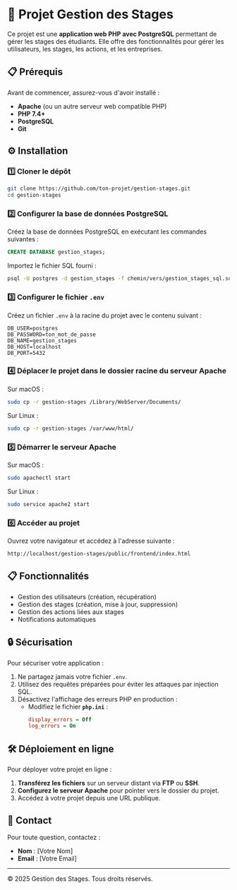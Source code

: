 # 🚀 Projet Gestion des Stages

Ce projet est une **application web PHP avec PostgreSQL** permettant de gérer les stages des étudiants. Elle offre des fonctionnalités pour gérer les utilisateurs, les stages, les actions, et les entreprises.

## 📋 Prérequis

Avant de commencer, assurez-vous d'avoir installé :
- **Apache** (ou un autre serveur web compatible PHP)
- **PHP 7.4+**
- **PostgreSQL**
- **Git**

## ⚙️ Installation

### 1️⃣ **Cloner le dépôt**
```bash
git clone https://github.com/ton-projet/gestion-stages.git
cd gestion-stages
```

### 2️⃣ **Configurer la base de données PostgreSQL**
Créez la base de données PostgreSQL en exécutant les commandes suivantes :
```sql
CREATE DATABASE gestion_stages;
```
Importez le fichier SQL fourni :
```bash
psql -U postgres -d gestion_stages -f chemin/vers/gestion_stages_sql.sql
```

### 3️⃣ **Configurer le fichier `.env`**
Créez un fichier `.env` à la racine du projet avec le contenu suivant :
```
DB_USER=postgres
DB_PASSWORD=ton_mot_de_passe
DB_NAME=gestion_stages
DB_HOST=localhost
DB_PORT=5432
```

### 4️⃣ **Déplacer le projet dans le dossier racine du serveur Apache**
Sur macOS :
```bash
sudo cp -r gestion-stages /Library/WebServer/Documents/
```
Sur Linux :
```bash
sudo cp -r gestion-stages /var/www/html/
```

### 5️⃣ **Démarrer le serveur Apache**
Sur macOS :
```bash
sudo apachectl start
```
Sur Linux :
```bash
sudo service apache2 start
```

### 6️⃣ **Accéder au projet**
Ouvrez votre navigateur et accédez à l'adresse suivante :
```
http://localhost/gestion-stages/public/frontend/index.html
```

## 📋 Fonctionnalités
- Gestion des utilisateurs (création, récupération)
- Gestion des stages (création, mise à jour, suppression)
- Gestion des actions liées aux stages
- Notifications automatiques

## 🔒 Sécurisation
Pour sécuriser votre application :
1. Ne partagez jamais votre fichier `.env`.
2. Utilisez des requêtes préparées pour éviter les attaques par injection SQL.
3. Désactivez l'affichage des erreurs PHP en production :
   - Modifiez le fichier **`php.ini`** :
     ```ini
     display_errors = Off
     log_errors = On
     ```

## 🛠️ Déploiement en ligne
Pour déployer votre projet en ligne :
1. **Transférez les fichiers** sur un serveur distant via **FTP** ou **SSH**.
2. **Configurez le serveur Apache** pour pointer vers le dossier du projet.
3. Accédez à votre projet depuis une URL publique.

## 📧 Contact
Pour toute question, contactez :
- **Nom** : [Votre Nom]
- **Email** : [Votre Email]

---

© 2025 Gestion des Stages. Tous droits réservés.

